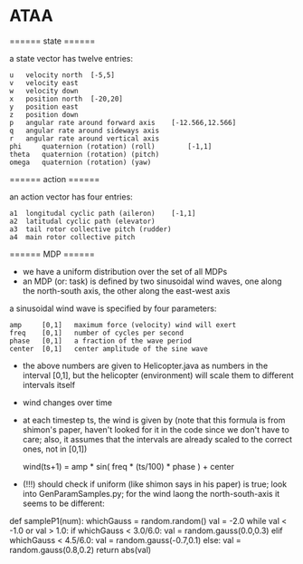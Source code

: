 ATAA
====

====== state ======

a state vector has twelve entries:

	u	velocity north 	[-5,5]
	v	velocity east
	w	velocity down
	x 	position north	[-20,20]
	y 	position east
	z 	position down
	p 	angular rate around forward axis	[-12.566,12.566]
	q 	angular rate around sideways axis
	r 	angular rate around vertical axis
	phi 	quaternion (rotation) (roll) 		[-1,1]
	theta 	quaternion (rotation) (pitch)
	omega 	quaternion (rotation) (yaw)

====== action ======

an action vector has four entries:

	a1	longitudal cyclic path (aileron) 	[-1,1]
	a2 	latitudal cyclic path (elevator)
	a3 	tail rotor collective pitch (rudder)
	a4 	main rotor collective pitch

====== MDP ======

- we have a uniform distribution over the set of all MDPs
- an MDP (or: task) is defined by two sinusoidal wind waves,
  one along the north-south axis, the other along the east-west axis

a sinusoidal wind wave is specified by four parameters:

	amp 	[0,1] 	maximum force (velocity) wind will exert
	freq 	[0,1] 	number of cycles per second
	phase 	[0,1] 	a fraction of the wave period
	center 	[0,1] 	center amplitude of the sine wave

- the above numbers are given to Helicopter.java as numbers in the interval [0,1], but the helicopter (environment) will scale them to different intervals itself
- wind changes over time
- at each timestep ts, the wind is given by (note that this formula is from shimon's paper, haven't looked for it in the code since we don't have to care; also, it assumes that the intervals are already scaled to the correct ones, not in [0,1])

	wind(ts+1) = amp * sin( freq * (ts/100) * phase ) + center

- (!!!) should check if uniform (like shimon says in his paper) is true; look into GenParamSamples.py; for the wind laong the north-south-axis it seems to be different:

def sampleP1(num):
	whichGauss = random.random()
	val = -2.0
	while val < -1.0 or val > 1.0:
		if whichGauss < 3.0/6.0:
			val = random.gauss(0.0,0.3)
		elif whichGauss < 4.5/6.0:
			val = random.gauss(-0.7,0.1)
		else:
			val = random.gauss(0.8,0.2)
	return abs(val)
